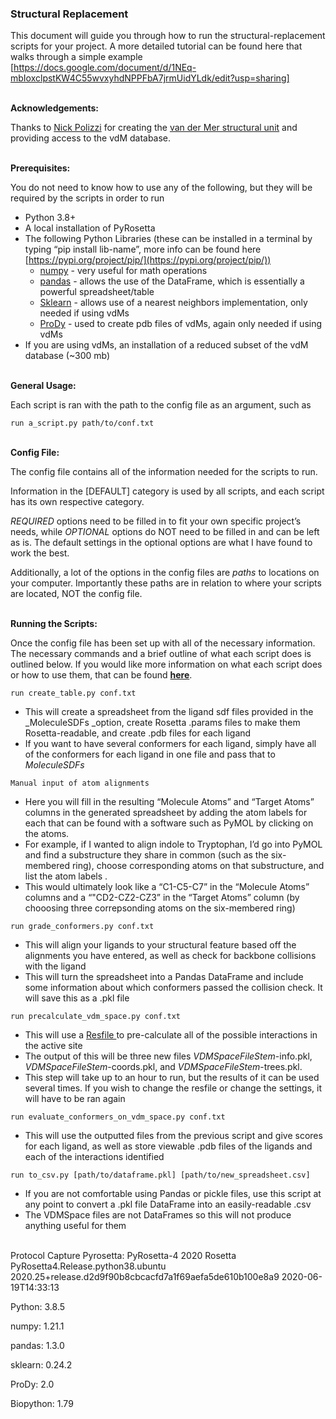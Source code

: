 <!-----
NEW: Check the "Suppress top comment" option to remove this info from the output.

Conversion time: 0.753 seconds.


Using this Markdown file:

1. Paste this output into your source file.
2. See the notes and action items below regarding this conversion run.
3. Check the rendered output (headings, lists, code blocks, tables) for proper
   formatting and use a linkchecker before you publish this page.

Conversion notes:

* Docs to Markdown version 1.0β30
* Wed Aug 04 2021 11:48:09 GMT-0700 (PDT)
* Source doc: Running the Scripts
* Tables are currently converted to HTML tables.
----->
### Structural Replacement ###

This document will guide you through how to run the structural-replacement scripts for your project. A more detailed tutorial can be found here that walks through a simple example [https://docs.google.com/document/d/1NEq-mbIoxclpstKW4C55wvxyhdNPPFbA7jrmUidYLdk/edit?usp=sharing]

\
**Acknowledgements:**

Thanks to [Nick Polizzi](https://github.com/npolizzi) for creating the [van der Mer structural unit](https://science.sciencemag.org/content/369/6508/1227) and providing access to the vdM database.

\
**Prerequisites:**

You do not need to know how to use any of the following, but they will be required by the scripts in order to run


* Python 3.8+
* A local installation of PyRosetta
* The following Python Libraries (these can be installed in a terminal by typing “pip install lib-name”, more info can be found here [https://pypi.org/project/pip/](https://pypi.org/project/pip/))
    * [numpy](https://numpy.org/) - very useful for math operations
    * [pandas](https://pandas.pydata.org/) - allows the use of the DataFrame, which is essentially a powerful spreadsheet/table
    * [Sklearn](https://scikit-learn.org/stable/) - allows use of a nearest neighbors implementation, only needed if using vdMs
    * [ProDy](http://prody.csb.pitt.edu/) - used to create pdb files of vdMs, again only needed if using vdMs
* If you are using vdMs, an installation of a reduced subset of the vdM database (~300 mb)



\
**General Usage:**

Each script is ran with the path to the config file as an argument, such as 


```
run a_script.py path/to/conf.txt
```

\
**Config File:**

The config file contains all of the information needed for the scripts to run.

Information in the [DEFAULT] category is used by all scripts, and each script has its own respective category.

_REQUIRED_ options need to be filled in to fit your own specific project’s needs, while _OPTIONAL_ options do NOT need to be filled in and can be left as is. The default settings in the optional options are what I have found to work the best. 

Additionally, a lot of the options in the config files are _paths_ to locations on your computer. Importantly these paths are in relation to where your scripts are located, NOT the config file. 

\
**Running the Scripts:**

Once the config file has been set up with all of the necessary information. The necessary commands and a brief outline of what each script does is outlined below. If you would like more information on what each script does or how to use them, that can be found **[here](https://docs.google.com/document/d/1NEq-mbIoxclpstKW4C55wvxyhdNPPFbA7jrmUidYLdk/edit?usp=sharing)**. 


```
run create_table.py conf.txt
```




* This will create a spreadsheet from the ligand sdf files provided in the _MoleculeSDFs _option, create Rosetta .params files to make them Rosetta-readable, and create .pdb files for each ligand
* If you want to have several conformers for each ligand, simply have all of the conformers for each ligand in one file and pass that to _MoleculeSDFs_
```
Manual input of atom alignments
```


* Here you will fill in the resulting “Molecule Atoms” and “Target Atoms” columns in the generated spreadsheet by adding the atom labels for each that can be found with a software such as PyMOL by clicking on the atoms.
* For example, if I wanted to align indole to Tryptophan, I’d go into PyMOL and find a substructure they share in common (such as the six-membered ring), choose corresponding atoms on that substructure, and list the atom labels .
* This would ultimately look like a “C1-C5-C7” in the “Molecule Atoms” columns and a “"CD2-CZ2-CZ3” in the “Target Atoms” column (by chooosing three correpsonding atoms on the six-membered ring)


```
run grade_conformers.py conf.txt
```


* This will align your ligands to your structural feature based off the alignments you have entered, as well as check for backbone collisions with the ligand
* This will turn the spreadsheet into a Pandas DataFrame and include some information about which conformers passed the collision check. It will save this as a .pkl file


```
run precalculate_vdm_space.py conf.txt
```


* This will use a [Resfile ](https://new.rosettacommons.org/docs/latest/rosetta_basics/file_types/resfiles)to pre-calculate all of the possible interactions in the active site
* The output of this will be three new files _VDMSpaceFileStem_-info.pkl, _VDMSpaceFileStem_-coords.pkl, and _VDMSpaceFileStem_-trees.pkl.
* This step will take up to an hour to run, but the results of it can be used several times. If you wish to change the resfile or change the settings, it will have to be ran again


```
run evaluate_conformers_on_vdm_space.py conf.txt
```


* This will use the outputted files from the previous script and give scores for each ligand, as well as store viewable .pdb files of the ligands and each of the interactions identified


```
run to_csv.py [path/to/dataframe.pkl] [path/to/new_spreadsheet.csv]
```


* If you are not comfortable using Pandas or pickle files, use this script at any point to convert a .pkl file DataFrame into an easily-readable .csv
* The VDMSpace files are not DataFrames so this will not produce anything useful for them

\
Protocol Capture
Pyrosetta: PyRosetta-4 2020 Rosetta PyRosetta4.Release.python38.ubuntu 2020.25+release.d2d9f90b8cbcacfd7a1f69aefa5de610b100e8a9 2020-06-19T14:33:13

Python: 3.8.5

numpy: 1.21.1

pandas: 1.3.0

sklearn: 0.24.2

ProDy: 2.0

Biopython: 1.79

